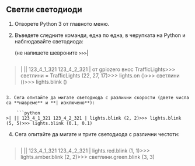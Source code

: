 ## Светли светодиоди

1. Отворете Python 3 от главното меню.

2. Въведете следните команди, една по една, в черупката на Python и наблюдавайте светодиода:
    
    (не напишете шевроните `>>>`|
    
    ```python
>| || 123_4_1_321 123_4_2_321 | от gpiozero внос TrafficLights>>> светлини = TrafficLights (22, 27, 17)>>> lights.on ()>>> светлини ()>>> lights.blink ()
```

3. Сега опитайте да мигате светодиода с различни скорости (двете числа са **навреме** и **| изключено**):
    
    ```python
>| || 123_4_1_321 123_4_2_321 | lights.blink (2, 2)>>> lights.blink (5, 5)>>> lights.blink (0.1, 0.1)
```

4. Сега опитайте да мигате и трите светодиода с различни честоти:
    
    ```python
>| || 123_4_1_321 123_4_2_321 | lights.red.blink (1, 1)>>> lights.amber.blink (2, 2)>>> светлини.green.blink (3, 3)
```